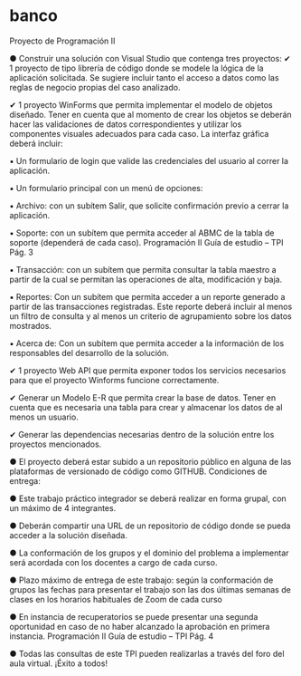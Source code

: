 # banco
Proyecto de Programación II


● Construir una solución con Visual Studio que contenga tres proyectos:
✔ 1 proyecto de tipo librería de código donde se modele la lógica
de la aplicación solicitada. Se sugiere incluir tanto el acceso a
datos como las reglas de negocio propias del caso analizado.

✔ 1 proyecto WinForms que permita implementar el modelo de
objetos diseñado. Tener en cuenta que al momento de crear los
objetos se deberán hacer las validaciones de datos
correspondientes y utilizar los componentes visuales adecuados
para cada caso. La interfaz gráfica deberá incluir:

▪ Un formulario de login que valide las credenciales del
usuario al correr la aplicación.

▪ Un formulario principal con un menú de opciones:

▪ Archivo: con un subítem Salir, que solicite confirmación
previo a cerrar la aplicación.

▪ Soporte: con un subítem que permita acceder al ABMC
de la tabla de soporte (dependerá de cada caso).
Programación II Guía de estudio – TPI Pág. 3

▪ Transacción: con un subítem que permita consultar la
tabla maestro a partir de la cual se permitan las
operaciones de alta, modificación y baja.

▪ Reportes: Con un subítem que permita acceder a un
reporte generado a partir de las transacciones
registradas. Este reporte deberá incluir al menos un filtro
de consulta y al menos un criterio de agrupamiento sobre
los datos mostrados.

▪ Acerca de: Con un subítem que permita acceder a la
información de los responsables del desarrollo de la
solución.

✔ 1 proyecto Web API que permita exponer todos los servicios
necesarios para que el proyecto Winforms funcione
correctamente.

✔ Generar un Modelo E-R que permita crear la base de datos.
Tener en cuenta que es necesaria una tabla para crear y
almacenar los datos de al menos un usuario.

✔ Generar las dependencias necesarias dentro de la solución entre
los proyectos mencionados.

● El proyecto deberá estar subido a un repositorio público en alguna de
las plataformas de versionado de código como GITHUB.
Condiciones de entrega:

● Este trabajo práctico integrador se deberá realizar en forma grupal, con un
máximo de 4 integrantes.

● Deberán compartir una URL de un repositorio de código donde se pueda acceder
a la solución diseñada.

● La conformación de los grupos y el dominio del problema a implementar será
acordada con los docentes a cargo de cada curso.

● Plazo máximo de entrega de este trabajo: según la conformación de grupos las
fechas para presentar el trabajo son las dos últimas semanas de clases en los
horarios habituales de Zoom de cada curso

● En instancia de recuperatorios se puede presentar una segunda oportunidad en
caso de no haber alcanzado la aprobación en primera instancia.
Programación II Guía de estudio – TPI Pág. 4

● Todas las consultas de este TPI pueden realizarlas a través del foro del aula
virtual.
¡Éxito a todos!
